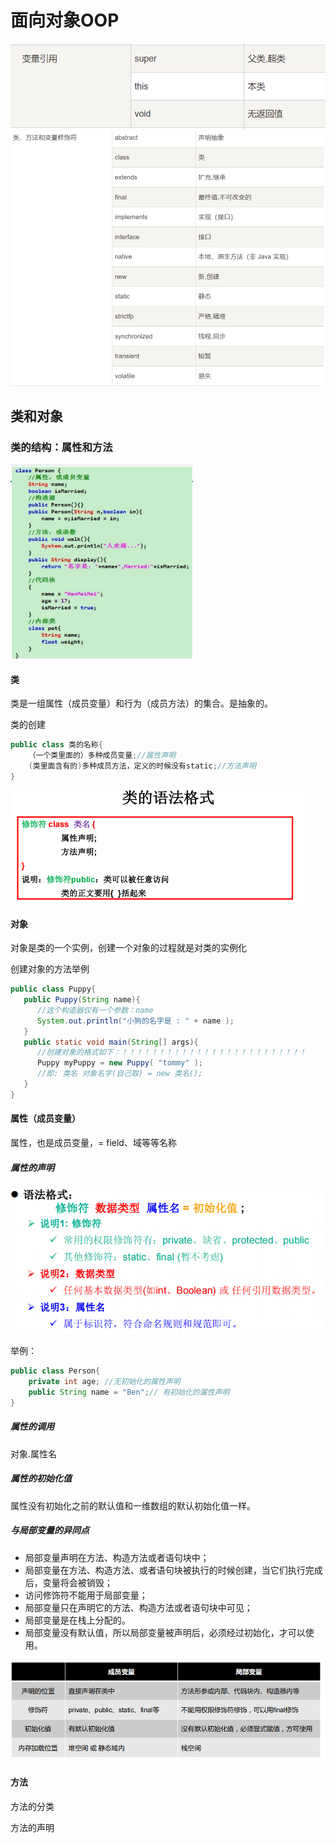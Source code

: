 # 面向对象OOP

<img src="images/image-20210715165036827.png" alt="image-20210715165036827" style="zoom: 67%;" />

<img src="images/image-20210715165323235.png" alt="image-20210715165323235" style="zoom:50%;" />

## 类和对象

### 类的结构：属性和方法

<img src="images/image-20210715173126160.png" alt="image-20210715173126160" style="zoom:33%;" />

#### 类

类是一组属性（成员变量）和行为（成员方法）的集合。是抽象的。

类的创建

```java
public class 类的名称{
    （一个类里面的）多种成员变量;//属性声明
    (类里面含有的)多种成员方法，定义的时候没有static;//方法声明
}
```

<img src="images/image-20210716094414985.png" alt="image-20210716094414985" style="zoom: 50%;" />

#### 对象

对象是类的一个实例，创建一个对象的过程就是对类的实例化

创建对象的方法举例

```java
public class Puppy{
   public Puppy(String name){
      //这个构造器仅有一个参数：name
      System.out.println("小狗的名字是 : " + name ); 
   }
   public static void main(String[] args){
   	  //创建对象的格式如下：！！！！！！！！！！！！！！！！！！！！！！！！！
      Puppy myPuppy = new Puppy( "tommy" );
      //即: 类名 对象名字(自己取) = new 类名();
   }
}
```

#### 属性（成员变量）

属性，也是成员变量，= field、域等等名称

##### 属性的声明

<img src="images/image-20210716102920707.png" alt="image-20210716102920707" style="zoom: 67%;" />

举例：

```java
public class Person{
    private int age; //无初始化的属性声明
    public String name = "Ben";// 有初始化的属性声明
}
```

##### 属性的调用

对象.属性名

##### 属性的初始化值

属性没有初始化之前的默认值和一维数组的默认初始化值一样。

##### 与局部变量的异同点

- 局部变量声明在方法、构造方法或者语句块中；
- 局部变量在方法、构造方法、或者语句块被执行的时候创建，当它们执行完成后，变量将会被销毁；
- 访问修饰符不能用于局部变量；
- 局部变量只在声明它的方法、构造方法或者语句块中可见；
- 局部变量是在栈上分配的。
- 局部变量没有默认值，所以局部变量被声明后，必须经过初始化，才可以使用。

![image-20210716103140894](images/image-20210716103140894.png)

#### 方法

方法的分类



方法的声明

